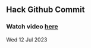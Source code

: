 
 ## Hack Github Commit 
 ### Watch video <a href="https://www.youtube.com">here</a> 
 Wed 12 Jul 2023 
